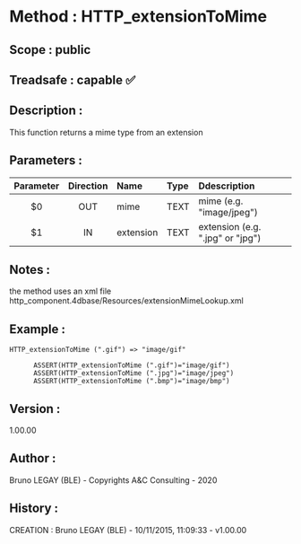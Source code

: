 ﻿# **Method :** HTTP_extensionToMime## **Scope :** public## **Treadsafe :** capable ✅ ## **Description :** This function returns a mime type from an extension## **Parameters :** | Parameter | Direction | Name | Type | Ddescription | |:----:|:----:|:----|:----|:----| | $0 | OUT | mime | TEXT | mime (e.g. "image/jpeg") | | $1 | IN | extension | TEXT | extension (e.g. ".jpg" or "jpg") | ## **Notes :** the method uses an xml file http_component.4dbase/Resources/extensionMimeLookup.xml## **Example :** ```HTTP_extensionToMime (".gif") => "image/gif"            ASSERT(HTTP_extensionToMime (".gif")="image/gif")      ASSERT(HTTP_extensionToMime (".jpg")="image/jpeg")      ASSERT(HTTP_extensionToMime (".bmp")="image/bmp")```## **Version :** 1.00.00## **Author :** Bruno LEGAY (BLE) - Copyrights A&C Consulting - 2020## **History :**  CREATION : Bruno LEGAY (BLE) - 10/11/2015, 11:09:33 - v1.00.00